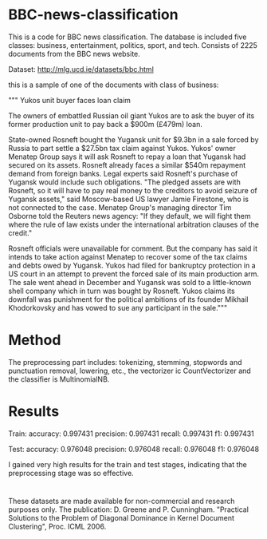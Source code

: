 # BBC-news-classification

This is a code for BBC news classification. The database is included five classes: business, entertainment, politics, sport, and tech. Consists of 2225 documents from the BBC news website.

Dataset: http://mlg.ucd.ie/datasets/bbc.html

this is a sample of one of the documents with class of business: 

""" Yukos unit buyer faces loan claim

The owners of embattled Russian oil giant Yukos are to ask the buyer of its former production unit to pay back a $900m (£479m) loan.

State-owned Rosneft bought the Yugansk unit for $9.3bn in a sale forced by Russia to part settle a $27.5bn tax claim against Yukos. Yukos' owner Menatep Group says it will ask Rosneft to repay a loan that Yugansk had secured on its assets. Rosneft already faces a similar $540m repayment demand from foreign banks. Legal experts said Rosneft's purchase of Yugansk would include such obligations. "The pledged assets are with Rosneft, so it will have to pay real money to the creditors to avoid seizure of Yugansk assets," said Moscow-based US lawyer Jamie Firestone, who is not connected to the case. Menatep Group's managing director Tim Osborne told the Reuters news agency: "If they default, we will fight them where the rule of law exists under the international arbitration clauses of the credit."

Rosneft officials were unavailable for comment. But the company has said it intends to take action against Menatep to recover some of the tax claims and debts owed by Yugansk. Yukos had filed for bankruptcy protection in a US court in an attempt to prevent the forced sale of its main production arm. The sale went ahead in December and Yugansk was sold to a little-known shell company which in turn was bought by Rosneft. Yukos claims its downfall was punishment for the political ambitions of its founder Mikhail Khodorkovsky and has vowed to sue any participant in the sale."""

# Method
The preprocessing part includes: tokenizing, stemming, stopwords and punctuation removal, lowering, etc., the vectorizer ic CountVectorizer and the classifier is MultinomialNB. 

# Results
Train:	                                    accuracy: 0.997431	    precision: 0.997431	   recall: 0.997431	   f1: 0.997431

Test:	     accuracy: 0.976048	   precision: 0.976048	   recall: 0.976048	   f1: 0.976048

I gained very high results for the train and test stages, indicating that the preprocessing stage was so effective.

#

These datasets are made available for non-commercial and research purposes only. The publication:
D. Greene and P. Cunningham. "Practical Solutions to the Problem of Diagonal Dominance in Kernel Document Clustering", Proc. ICML 2006.

